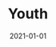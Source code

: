 ---
title: Youth
description: Brief description of this section
cover: youth.jpg
date: 2021-01-01
---